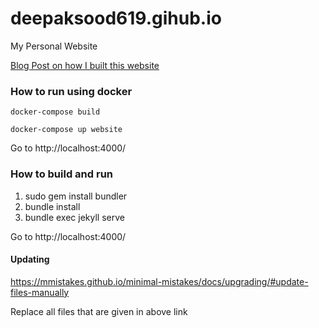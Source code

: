 # deepaksood619.gihub.io
My Personal Website

[Blog Post on how I built this website](https://deepaksood619.github.io/technology/how-i-created-this-website/)

### How to run using docker
```
docker-compose build

docker-compose up website
```
Go to http://localhost:4000/


### How to build and run
1. sudo gem install bundler
2. bundle install
3. bundle exec jekyll serve

Go to http://localhost:4000/

#### Updating
https://mmistakes.github.io/minimal-mistakes/docs/upgrading/#update-files-manually

Replace all files that are given in above link